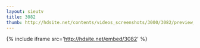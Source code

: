 ```yaml
---
layout: sieutv
title: 3082
thumb: http://hdsite.net/contents/videos_screenshots/3000/3082/preview_360p.mp4.jpg
---
```

{% include iframe src='http://hdsite.net/embed/3082' %}
 
